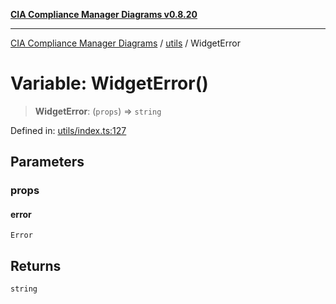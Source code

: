 [**CIA Compliance Manager Diagrams v0.8.20**](../../README.md)

***

[CIA Compliance Manager Diagrams](../../modules.md) / [utils](../README.md) / WidgetError

# Variable: WidgetError()

> **WidgetError**: (`props`) => `string`

Defined in: [utils/index.ts:127](https://github.com/Hack23/cia-compliance-manager/blob/9180e2700dca841f6711d7243c036db4de73db57/src/utils/index.ts#L127)

## Parameters

### props

#### error

`Error`

## Returns

`string`
